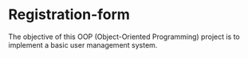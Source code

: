 # Registration-form
The objective of this OOP (Object-Oriented Programming) project is to implement a basic user management system. 
